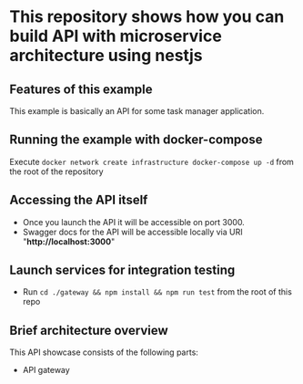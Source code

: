 # This repository shows how you can build API with microservice architecture using nestjs
## Features of this example
This example is basically an API for some task manager application.
## Running the example with docker-compose
Execute `docker network create infrastructure docker-compose up -d` from the root of the repository
## Accessing the API itself
- Once you launch the API it will be accessible on port 3000.
- Swagger docs for the API will be accessible locally via URI "**http://localhost:3000**"
## Launch services for integration testing
- Run `cd ./gateway && npm install && npm run test` from the root of this repo
## Brief architecture overview
This API showcase consists of the following parts:
- API gateway
